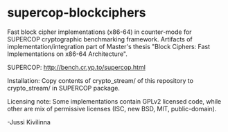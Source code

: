 supercop-blockciphers
=====================

Fast block cipher implementations (x86-64) in counter-mode for SUPERCOP cryptographic benchmarking framework. Artifacts of implementation/integration part of Master's thesis "Block Ciphers: Fast Implementations on x86-64 Architecture".

SUPERCOP: http://bench.cr.yp.to/supercop.html

Installation: Copy contents of crypto_stream/ of this repository to crypto_stream/ in SUPERCOP package.

Licensing note: Some implementations contain GPLv2 licensed code, while other are mix of permissive licenses (ISC, new BSD, MIT, public-domain).

-Jussi Kivilinna
